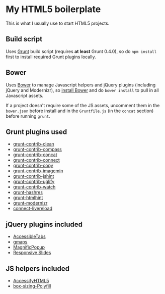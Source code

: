 # My HTML5 boilerplate

This is what I usually use to start HTML5 projects.

## Build script

Uses [Grunt](http://gruntjs.com) build script (requires **at least** Grunt 0.4.0), so do `npm install` first to install required Grunt plugins locally.

## Bower

Uses [Bower](http://bower.io/) to manage Javascript helpers and jQuery plugins (including jQuery and Modernizr), so [install Bower](http://bower.io/#installing-bower) and do `bower install` to pull in all Javascript assets.

If a project doesn't require some of the JS assets, uncomment them in the `bower.json` before install and in the `Gruntfile.js` (in the `concat` section) before running `grunt`.

## Grunt plugins used

* [grunt-contrib-clean](https://npmjs.org/package/grunt-contrib-clean)
* [grunt-contrib-compass](https://npmjs.org/package/grunt-contrib-compass)
* [grunt-contrib-concat](https://npmjs.org/package/grunt-contrib-concat)
* [grunt-contrib-connect](https://npmjs.org/package/grunt-contrib-connect)
* [grunt-contrib-copy](https://npmjs.org/package/grunt-contrib-copy)
* [grunt-contrib-imagemin](https://npmjs.org/package/grunt-contrib-imagemin)
* [grunt-contrib-jshint](https://npmjs.org/package/grunt-contrib-jshint)
* [grunt-contrib-uglify](https://npmjs.org/package/grunt-contrib-uglify)
* [grunt-contrib-watch](https://github.com/gruntjs/grunt-contrib-watch)
* [grunt-hashres](https://npmjs.org/package/grunt-hashres)
* [grunt-htmlhint](https://npmjs.org/package/grunt-htmlhint)
* [grunt-modernizr](https://npmjs.org/package/grunt-modernizr)
* [connect-livereload](https://github.com/intesso/connect-livereload)

## jQuery plugins included

* [AccessibleTabs](https://github.com/ginader/Accessible-Tabs)
* [gmaps](https://github.com/hpneo/gmaps)
* [MagnificPopup](https://github.com/dimsemenov/Magnific-Popup)
* [Responsive Slides](https://github.com/viljamis/ResponsiveSlides.js)

## JS helpers included

* [AccessifyHTML5](https://github.com/yatil/accessifyhtml5.js)
* [box-sizing-Polyfill](https://github.com/Schepp/box-sizing-polyfill)
